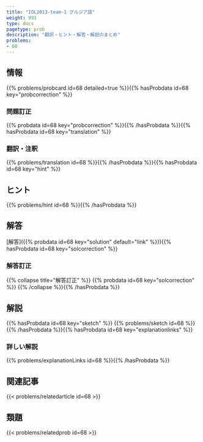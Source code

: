 ```yaml
---
title: "IOL2013-team-1 グルジア語"
weight: 991
type: docs
pagetype: prob
description: "翻訳・ヒント・解答・解説のまとめ"
problems: 
- 68
---
```


## 情報

{{% problems/probcard id=68 detailed=true %}}{{% hasProbdata id=68 key="probcorrection" %}}

### 問題訂正

{{% probdata id=68 key="probcorrection" %}}{{% /hasProbdata %}}{{% hasProbdata id=68 key="translation" %}}

### 翻訳・注釈

{{% problems/translation id=68 %}}{{% /hasProbdata %}}{{% hasProbdata id=68 key="hint" %}}

## ヒント

{{% problems/hint id=68 %}}{{% /hasProbdata %}}

## 解答

[解答]({{% probdata id=68 key="solution" default="link" %}}){{% hasProbdata id=68 key="solcorrection" %}}

### 解答訂正

{{% collapse title="解答訂正" %}}
{{% probdata id=68 key="solcorrection" %}}
{{% /collapse %}}{{% /hasProbdata %}}

## 解説

{{% hasProbdata id=68 key="sketch" %}}
{{% problems/sketch id=68 %}}
{{% /hasProbdata %}}{{% hasProbdata id=68 key="explanationlinks" %}}

### 詳しい解説

{{% problems/explanationLinks id=68 %}}{{% /hasProbdata %}}

## 関連記事

{{< problems/relatedarticle id=68 >}}

## 類題

{{< problems/relatedprob id=68 >}}
